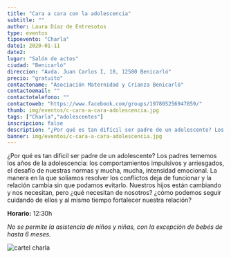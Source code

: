 ```yaml
---
title: "Cara a cara con la adolescencia"
subtitle: ""
author: Laura Díaz de Entresotos
type: eventos
tipoevento: "Charla"
date1: 2020-01-11
date2: 
lugar: "Salón de actos"
ciudad: "Benicarló"
direccion: "Avda. Juan Carlos I, 18, 12580 Benicarló"
precio: "gratuito"
contactoname: "Asociación Maternidad y Crianza Benicarló"
contactoemail: ""
contactotelefono: ""
contactoweb: "https://www.facebook.com/groups/197805256947859/"
thumb: img/eventos/c-cara-a-cara-adolescencia.jpg
tags: ["Charla","adolescentes"]
inscripcion: false
description: "¿Por qué es tan difícil ser padre de un adolescente? Los padres tememos los años de la adolescencia: los comportamientos impulsivos y arriesgados, el desafío de nuestras normas y mucha, mucha, intensidad emocional. La manera en la que solíamos resolver los conflictos deja de funcionar y la relación cambia sin que podamos evitarlo. Nuestros hijos están cambiando y nos necesitan, pero ¿qué necesitan de nosotros? ¿cómo podemos seguir cuidando de ellos y al mismo tiempo fortalecer nuestra relación?"
banner: img/eventos/c-cara-a-cara-adolescencia.jpg
---
```

¿Por qué es tan difícil ser padre de un adolescente? Los padres tememos los años de la adolescencia: los comportamientos impulsivos y arriesgados, el desafío de nuestras normas y mucha, mucha, intensidad emocional. La manera en la que solíamos resolver los conflictos deja de funcionar y la relación cambia sin que podamos evitarlo. Nuestros hijos están cambiando y nos necesitan, pero ¿qué necesitan de nosotros? ¿cómo podemos seguir cuidando de ellos y al mismo tiempo fortalecer nuestra relación?

**Horario:** 12:30h

 *No se permite la asistencia de niños y niñas, con la excepción de bebés de hasta 6 meses.*

 ![cartel charla](/img/eventos/cara_a_cara_benicarlo.png)